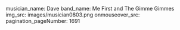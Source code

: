 musician_name: Dave
band_name: Me First and The Gimme Gimmes
img_src: images/musician0803.png
onmouseover_src: 
pagination_pageNumber: 1691